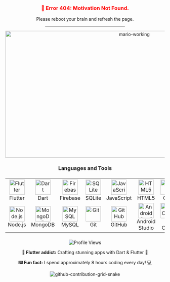 <h3 align="center" style="color:red;">🚫 Error 404: Motivation Not Found.</h3>
<p align="center">Please reboot your brain and refresh the page.</p>
<hr style="width:50%; margin: auto;" />



<p align="center">
  <img src="https://github.com/user-attachments/assets/3776db33-a0ee-49c3-a1de-84c27e44de47" alt="mario-working" width="800" height="400" />
</p>


<h3 align="center"></h3>
<h3 align="center"></h3>
<h3 align="center">Languages and Tools</h3>
<h3 align="center"></h3>
<p align="center">
  <table align="center">
    <tr>
      <td align="center" width="96">
        <img src="https://cdn.jsdelivr.net/gh/devicons/devicon/icons/flutter/flutter-original.svg" width="48" height="48" alt="Flutter" />
        <br>Flutter
      </td>
      <td align="center" width="96">
        <img src="https://cdn.jsdelivr.net/gh/devicons/devicon/icons/dart/dart-original.svg" width="48" height="48" alt="Dart" />
        <br>Dart
      </td>
      <td align="center" width="96">
        <img src="https://cdn.jsdelivr.net/gh/devicons/devicon/icons/firebase/firebase-plain.svg" width="48" height="48" alt="Firebase" />
        <br>Firebase
      </td>
      <td align="center" width="96">
        <img src="https://cdn.jsdelivr.net/gh/devicons/devicon/icons/sqlite/sqlite-original.svg" width="48" height="48" alt="SQLite" />
        <br>SQLite
      </td>
      <td align="center" width="96">
        <img src="https://cdn.jsdelivr.net/gh/devicons/devicon/icons/javascript/javascript-original.svg" width="48" height="48" alt="JavaScript" />
        <br>JavaScript
      </td>
      <td align="center" width="96">
        <img src="https://cdn.jsdelivr.net/gh/devicons/devicon/icons/html5/html5-original.svg" width="48" height="48" alt="HTML5" />
        <br>HTML5
      </td>
      <td align="center" width="96">
        <img src="https://cdn.jsdelivr.net/gh/devicons/devicon/icons/css3/css3-original.svg" width="48" height="48" alt="CSS" />
        <br>CSS
      </td>
      <td align="center" width="96">
        <img src="https://cdn.jsdelivr.net/gh/devicons/devicon/icons/bootstrap/bootstrap-original.svg" width="48" height="48" alt="Bootstrap" />
        <br>Bootstrap
      </td>
    </tr>
    <tr>
      <td align="center" width="96">
        <img src="https://cdn.jsdelivr.net/gh/devicons/devicon/icons/nodejs/nodejs-original.svg" width="48" height="48" alt="Node.js" />
        <br>Node.js
      </td>
      <td align="center" width="96">
        <img src="https://cdn.jsdelivr.net/gh/devicons/devicon/icons/mongodb/mongodb-original.svg" width="48" height="48" alt="MongoDB" />
        <br>MongoDB
      </td>
      <td align="center" width="96">
        <img src="https://cdn.jsdelivr.net/gh/devicons/devicon/icons/mysql/mysql-original.svg" width="48" height="48" alt="MySQL" />
        <br>MySQL
      </td>
      <td align="center" width="96">
        <img src="https://cdn.jsdelivr.net/gh/devicons/devicon/icons/git/git-original.svg" width="48" height="48" alt="Git" />
        <br>Git
      </td>
      <td align="center" width="96">
        <img src="https://cdn.jsdelivr.net/gh/devicons/devicon/icons/github/github-original.svg" width="48" height="48" alt="GitHub" />
        <br>GitHub
      </td>
      <td align="center" width="96">
        <img src="https://cdn.jsdelivr.net/gh/devicons/devicon/icons/androidstudio/androidstudio-original.svg" width="48" height="48" alt="Android Studio" />
        <br>Android Studio
      </td>
      <td align="center" width="96">
        <img src="https://cdn.jsdelivr.net/gh/devicons/devicon/icons/vscode/vscode-original.svg" width="48" height="48" alt="VS Code" />
        <br>VS Code
      </td>
      <td align="center" width="96">
        <img src="https://cdn.jsdelivr.net/gh/devicons/devicon/icons/windows8/windows8-original.svg" width="48" height="48" alt="Windows" />
        <br>Windows
      </td>
    </tr>
  </table>
</p>

<h3 align="center"></h3>
<h3 align="center"></h3>




<p align="center">
  <img src="https://komarev.com/ghpvc/?username=Ventiator" alt="Profile Views" />
</p>

<p align="center">
  <strong>📱 Flutter addict:</strong> Crafting stunning apps with Dart & Flutter 💙
</p>

<p align="center">
  <strong>⌨️ Fun fact:</strong> I spend approximately 8 hours coding every day! 💻
</p>

<p align="center">
  <img src="https://github.com/user-attachments/assets/1d578160-325f-4251-a96e-34fa6eee5b8f" alt="github-contribution-grid-snake" />
</p>
